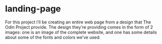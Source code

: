 # landing-page

For this project i’ll be creating an entire web page from a design that The Odin Project provide. The design they're providing comes in the form of 2 images: one is an image of the complete website, and one has some details about some of the fonts and colors we’ve used.

